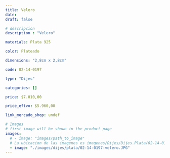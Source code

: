 ```yaml
---
title: Velero
date: 
draft: false

# descripcion
description : "Velero"

materials: Plata 925

color: Plateado

dimensions: "2,8cm x 2,8cm"

code: 02-14-0197

type: "Dijes"

categories: []

price: $7.010,00

price_eftvo: $5.960,00

link_mercado_shop: undef

# Images
# first image will be shown in the product page
images:
  # - image: "images/path_to_image"
  # La ubicacion de las imagenes es imagenes/Dijes/Dijes.Plata/02-14-0197-velero
  - image: "./images/dijes/plata/02-14-0197-velero.JPG"
---
```

